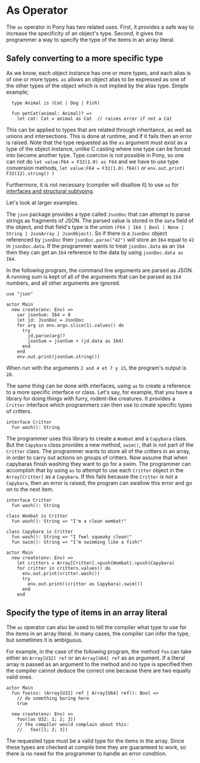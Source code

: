 # As Operator

The `as` operator in Pony has two related uses. First, it provides a safe way to increase the specificity of an object's type. Second, it gives the programmer a way to specify the type of the items in an array literal.

## Safely converting to a more specific type

As we know, each object instance has one or more types, and each alias is of one or more types. `as` allows an object alias to be expressed as one of the other types of the object which is not implied by the alias type. Simple example;

```pony
  type Animal is (Cat | Dog | Fish)

  fun petCat(animal: Animal)? => 
    let cat: Cat = animal as Cat  // raises error if not a Cat
```

This can be applied to types that are related through inheritance, as well as unions and intersections. This is done at runtime, and if it fails then an error is raised. Note that the type requested as the `as` argument must exist as a type of the object instance, unlike C casting where one type can be forced into become another type. Type coercion is not possible in Pony, so one can not do `let value:F64 = F32(1.0) as F64` and we have to use type conversion methods, `let value:F64 = F32(1.0).f64()` or `env.out.print( F32(12).string() )`

Furthermore, it is not necessary (compiler will disallow it) to use `as` for [interfaces and structural subtyping](../types/traits-and-interfaces.md#structural-subtyping).

Let's look at larger examples.

The `json` package provides a type called `JsonDoc` that can attempt to parse strings as fragments of JSON. The parsed value is stored in the `data` field of the object, and that field's type is the union `(F64 | I64 | Bool | None | String | JsonArray | JsonObject)`. So if there is a `JsonDoc` object referenced by `jsonDoc` then `jsonDoc.parse("42")` will store an `I64` equal to `42` in `jsonDoc.data`. If the programmer wants to treat `jsonDoc.data` as an `I64` then they can get an `I64` reference to the data by using `jsonDoc.data as I64`.

In the following program, the command line arguments are parsed as JSON. A running sum is kept of all of the arguments that can be parsed as `I64` numbers, and all other arguments are ignored.

```pony
use "json"

actor Main
  new create(env: Env) =>
    var jsonSum: I64 = 0
    let jd: JsonDoc = JsonDoc
    for arg in env.args.slice(1).values() do
      try
        jd.parse(arg)?
        jsonSum = jsonSum + (jd.data as I64)
      end
    end
    env.out.print(jsonSum.string())
```

When run with the arguments `2 and 4 et 7 y 15`, the program's output is `28`.

The same thing can be done with interfaces, using `as` to create a reference to a more specific interface or class. Let's say, for example, that you have a library for doing things with furry, rodent-like creatures. It provides a `Critter` interface which programmers can then use to create specific types of critters.

```pony
interface Critter
  fun wash(): String
```

The programmer uses this library to create a `Wombat` and a `Capybara` class. But the `Capybara` class provides a new method, `swim()`, that is not part of the `Critter` class. The programmer wants to store all of the critters in an array, in order to carry out actions on groups of critters. Now assume that when capybaras finish washing they want to go for a swim. The programmer can accomplish that by using `as` to attempt to use each `Critter` object in the `Array[Critter]` as a `Capybara`. If this fails because the `Critter` is not a `Capybara`, then an error is raised; the program can swallow this error and go on to the next item.

```pony
interface Critter
  fun wash(): String

class Wombat is Critter
  fun wash(): String => "I'm a clean wombat!"

class Capybara is Critter
  fun wash(): String => "I feel squeaky clean!"
  fun swim(): String => "I'm swimming like a fish!"

actor Main
  new create(env: Env) =>
    let critters = Array[Critter].>push(Wombat).>push(Capybara)
    for critter in critters.values() do
      env.out.print(critter.wash())
      try
        env.out.print((critter as Capybara).swim())
      end
    end
```

## Specify the type of items in an array literal

The `as` operator can also be used to tell the compiler what type to use for the items in an array literal. In many cases, the compiler can infer the type, but sometimes it is ambiguous.

For example, in the case of the following program, the method `foo` can take either an `Array[U32] ref` or an `Array[U64] ref` as an argument. If a literal array is passed as an argument to the method and no type is specified then the compiler cannot deduce the correct one because there are two equally valid ones.

```pony
actor Main
  fun foo(xs: (Array[U32] ref | Array[U64] ref)): Bool =>
    // do something boring here
    true

  new create(env: Env) =>
    foo([as U32: 1; 2; 3])
    // the compiler would complain about this:
    //   foo([1; 2; 3])
```

The requested type must be a valid type for the items in the array. Since these types are checked at compile time they are guaranteed to work, so there is no need for the programmer to handle an error condition.
